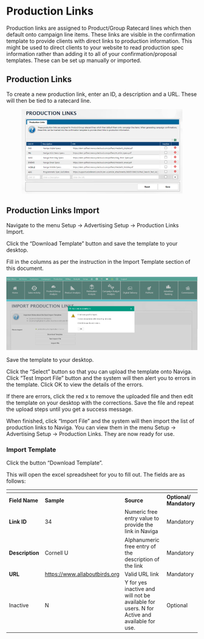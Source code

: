 # Production Links

Production links are assigned to Product/Group Ratecard lines which then default onto campaign line items. These links are visible in the confirmation template to provide clients with direct links to production information. This might be used to direct clients to your website to read production spec information rather than adding it to all of your confirmation/proposal templates. These can be set up manually or imported.

## Production Links

To create a new production link, enter an ID, a description and a URL. These will then be tied to a ratecard line.

<figure><img src="../../../../.gitbook/assets/image (261).png" alt=""><figcaption></figcaption></figure>

## Production Links Import <a href="#_toc437599623" id="_toc437599623"></a>

Navigate to the menu Setup -> Advertising Setup -> Production Links Import.

Click the “Download Template” button and save the template to your desktop.

Fill in the columns as per the instruction in the Import Template section of this document.

![](<../../../../.gitbook/assets/1 (75).png>)

Save the template to your desktop.

Click the “Select” button so that you can upload the template onto Naviga. Click “Test Import File” button and the system will then alert you to errors in the template. Click OK to view the details of the errors.

If there are errors, click the red x to remove the uploaded file and then edit the template on your desktop with the corrections. Save the file and repeat the upload steps until you get a success message.

When finished, click “Import File” and the system will then import the list of production links to Naviga. You can view them in the menu Setup -> Advertising Setup -> Production Links. They are now ready for use.

### Import Template <a href="#_toc63259171" id="_toc63259171"></a>

Click the button “Download Template”.

This will open the excel spreadsheet for you to fill out. The fields are as follows:

<table data-header-hidden><thead><tr><th width="135"></th><th width="162"></th><th width="311"></th><th></th></tr></thead><tbody><tr><td><strong>Field Name</strong></td><td><strong>Sample</strong></td><td><strong>Source</strong></td><td><strong>Optional/ Mandatory</strong></td></tr><tr><td><strong>Link ID</strong></td><td>34</td><td>Numeric free entry value to provide the link in Naviga</td><td>Mandatory</td></tr><tr><td><strong>Description</strong></td><td>Cornell U</td><td>Alphanumeric free entry of the description of the link</td><td>Mandatory</td></tr><tr><td><strong>URL</strong></td><td><a href="https://www.allaboutbirds.org/">https://www.allaboutbirds.org</a></td><td>Valid URL link</td><td>Mandatory</td></tr><tr><td>Inactive</td><td>N</td><td>Y for yes inactive and will not be available for users. N for Active and available for use.</td><td>Optional</td></tr></tbody></table>
